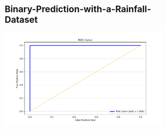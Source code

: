 # Binary-Prediction-with-a-Rainfall-Dataset



![image](https://github.com/engmakadar/Binary-Prediction-with-a-Rainfall-Dataset/blob/a4112d44d76a4bb4bd80041d5f431da957a806f5/ROC%20Curve.png)
